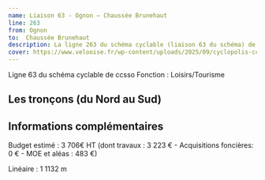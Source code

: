 ```yaml
---
name: Liaison 63 - Ognon – Chaussée Brunehaut
line: 263
from: Ognon
to:  Chaussée Brunehaut 
description: La ligne 263 du schéma cyclable (liaison 63 du schéma) de ccsso reliera Ognon à Chaussée Brunehaut 
cover: https://www.velooise.fr/wp-content/uploads/2025/09/cyclopolis-ccsso-263.jpg
---
```


Ligne 63 du schéma cyclable de ccsso
Fonction : Loisirs/Tourisme
## Les tronçons (du Nord au Sud)

## Informations complémentaires

Budget estimé : 3 706€ HT (dont travaux : 3 223 € - Acquisitions foncières: 0 € - MOE et aléas : 483 €)

Linéaire : 1 1132 m


